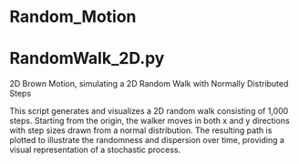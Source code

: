 # Random_Motion

# RandomWalk_2D.py
2D Brown Motion, simulating a 2D Random Walk with Normally Distributed Steps

This script generates and visualizes a 2D random walk consisting of 1,000 steps. Starting from the origin, the walker moves in both x and y directions with step sizes drawn from a normal distribution. The resulting path is plotted to illustrate the randomness and dispersion over time, providing a visual representation of a stochastic process.
